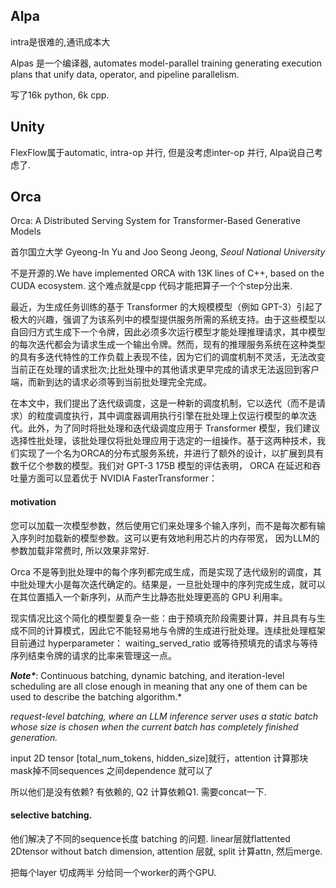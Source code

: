 ## Alpa

intra是很难的,通讯成本大

Alpas 是一个编译器,  automates model-parallel training generating execution plans that unify data, operator, and pipeline parallelism.

写了16k python, 6k cpp.

## Unity

FlexFlow属于automatic, intra-op 并行, 但是没考虑inter-op 并行, Alpa说自己考虑了. 





## Orca

Orca: A Distributed Serving System for Transformer-Based Generative Models

首尔国立大学 Gyeong-In Yu and Joo Seong Jeong, *Seoul National University*

不是开源的.We have implemented ORCA with 13K lines of C++, based on the CUDA ecosystem. 这个难点就是cpp 代码才能把算子一个个step分出来. 

最近，为生成任务训练的基于 Transformer 的大规模模型（例如 GPT-3）引起了极大的兴趣，强调了为该系列中的模型提供服务所需的系统支持。由于这些模型以自回归方式生成下一个令牌，因此必须多次运行模型才能处理推理请求，其中模型的每次迭代都会为请求生成一个输出令牌。然而，现有的推理服务系统在这种类型的具有多迭代特性的工作负载上表现不佳，因为它们的调度机制不灵活，无法改变当前正在处理的请求批次;比批处理中的其他请求更早完成的请求无法返回到客户端，而新到达的请求必须等到当前批处理完全完成。

在本文中，我们提出了迭代级调度，这是一种新的调度机制，它以迭代（而不是请求）的粒度调度执行，其中调度器调用执行引擎在批处理上仅运行模型的单次迭代。此外，为了同时将批处理和迭代级调度应用于 Transformer 模型，我们建议选择性批处理，该批处理仅将批处理应用于选定的一组操作。基于这两种技术，我们实现了一个名为ORCA的分布式服务系统，并进行了额外的设计，以扩展到具有数千亿个参数的模型。我们对 GPT-3 175B 模型的评估表明， ORCA 在延迟和吞吐量方面可以显着优于 NVIDIA FasterTransformer：

#### motivation 

您可以加载一次模型参数，然后使用它们来处理多个输入序列，而不是每次都有输入序列时加载新的模型参数。这可以更有效地利用芯片的内存带宽， 因为LLM的参数加载非常费时, 所以效果非常好. 

Orca 不是等到批处理中的每个序列都完成生成，而是实现了迭代级别的调度，其中批处理大小是每次迭代确定的。结果是，一旦批处理中的序列完成生成，就可以在其位置插入一个新序列，从而产生比静态批处理更高的 GPU 利用率。

现实情况比这个简化的模型要复杂一些：由于预填充阶段需要计算，并且具有与生成不同的计算模式，因此它不能轻易地与令牌的生成进行批处理。连续批处理框架目前通过 hyperparameter： waiting_served_ratio 或等待预填充的请求与等待序列结束令牌的请求的比率来管理这一点。

***Note\****: Continuous batching, dynamic batching, and iteration-level scheduling are all close enough in meaning that any one of them can be used to describe the batching algorithm.*

*request-level batching, where an LLM inference server uses a static batch whose size is chosen when the current batch has completely finished generation.* 



input 2D tensor [total_num_tokens, hidden_size]就行，attention 计算那块mask掉不同sequences 之间dependence 就可以了

所以他们是没有依赖? 有依赖的, Q2 计算依赖Q1. 需要concat一下. 

#### selective batching. 

他们解决了不同的sequence长度 batching 的问题.  linear层就flattented 2Dtensor without batch dimension, attention 层就, split 计算attn, 然后merge. 



把每个layer 切成两半 分给同一个worker的两个GPU.



